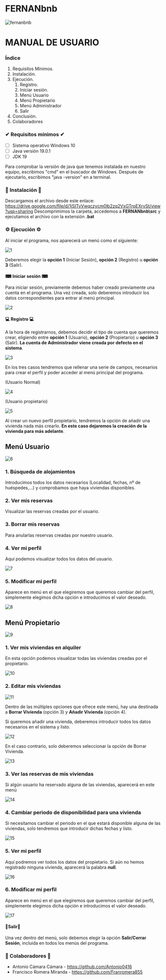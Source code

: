 
# FERNANbnb

![fernanbnb](https://user-images.githubusercontent.com/113978105/208424763-62eefaff-0301-4021-a75f-51e8e6072efc.png)
#                       					  MANUAL DE USUARIO




### Índice

1. Requisitos Mínimos.
2. Instalación.
3. Ejecución.
   1. Registro.
   2. Iniciar sesión.
   3. Menú Usuario
   4. Menú Propietario
   5. Menú Administrador
   6. Salir
4. Conclusión.
5. Colaboradores



### ✔ Requisitos mínimos ✔

- [ ] Sistema operativo Windows 10
- [ ] Java versión 19.0.1
- [ ] JDK 19

Para comprobar la versión de java que tenemos instalada en nuestro equipo, escribimos "cmd" en el buscador de Windows. Después de ejecutarlo, escribimos "java -version" en a terminal.



### 🔧 Instalación 🔧
Descargamos el archivo desde este enlace: https://drive.google.com/file/d/1jSITvVwqczycm0lb2zq2VxGTrpEXrvSt/view?usp=sharing
Descomprimimos la carpeta, accedemos a **FERNANbnb\src** y ejecutamos el archivo con la extensión **.bat**



### ⚙️ Ejecución ⚙️

Al iniciar el programa, nos aparecerá un menú como el siguiente:

![1](https://user-images.githubusercontent.com/113978105/208426449-2c97e3a1-4eae-44f3-8dce-7d6474123cb6.png)



Deberemos elegir la **opción 1** (Iniciar Sesión), **opción 2** (Registro) u **opción 3** (Salir).



#### ⌨ Iniciar sesión ⌨

Para iniciar sesión, previamente debemos haber creado previamente una cuenta en el programa. Una vez creada, solo deberemos introducir los datos correspondientes para entrar al menú principal.

![2](https://user-images.githubusercontent.com/113978105/208426977-513e33aa-a28a-45bd-bb63-824134133230.png)



#### 💻 Registro 💻

A la hora de registrarnos, debemos decidir el tipo de cuenta que queremos crear, eligiendo entre **opción 1** (Usuario), **opción 2** (Propietario) u **opción 3** (Salir). **La cuenta de Administrador viene creada por defecto en el sistema**.

![3](https://user-images.githubusercontent.com/113978105/208426998-5f87d7db-5536-4c3a-961c-0e1c4c20194e.png)



En los tres casos tendremos que rellenar una serie de campos, necesarios para crear el perfil y poder acceder al menú principal del programa.



(Usuario Normal)

![4](https://user-images.githubusercontent.com/113978105/208427198-c4c51631-3e67-4098-a558-12b038694a84.png)



(Usuario propietario)

![5](https://user-images.githubusercontent.com/113978105/208427236-b0aabee1-6995-4ca1-8530-018ac82a217b.png)



Al crear un nuevo perfil propietario, tendremos la opción de añadir una vivienda nada más crearlo. **En este caso dejaremos la creación de la vivienda para más adelante**.



<h2>Menú Usuario</h2>

![6](https://user-images.githubusercontent.com/113978105/208427407-b234d999-4492-4ce3-8bf8-7ee73ff3d4d6.png)



<h3>1. Búsqueda de alojamientos</h3>

Introducimos todos los datos necesarios (Localidad, fechas, nº de huéspedes,...) y comprobamos que haya viviendas disponibles.

<h3>2. Ver mis reservas</h3>

Visualizar las reservas creadas por el usuario.

<h3>3. Borrar mis reservas</h3>

Para anularlas  reservas creadas por nuestro usuario.

<h3>4. Ver mi perfil</h3>

Aquí podemos visualizar todos los datos del usuario.

![7](https://user-images.githubusercontent.com/113978105/208427457-75d1a5c4-b276-40e8-978e-05115d72a5d3.png)



<h3>5. Modificar mi perfil</h3>

Aparece en menú en el que elegiremos que queremos cambiar del perfil, simplemente elegimos dicha opción e introducimos el valor deseado.

![8](https://user-images.githubusercontent.com/113978105/208427494-2a8eec00-3e46-4195-ad50-28a3d4f71d0d.png)



<h2>Menú Propietario</h2>

![9](https://user-images.githubusercontent.com/113978105/208427515-108112ae-7cc3-47b7-96fe-6b938840b5a8.png)



<h3>1. Ver mis viviendas en alquiler</h3>

En esta opción podemos visualizar todas las viviendas creadas por el propietario.

![10](https://user-images.githubusercontent.com/113978105/208427567-9548011f-aa64-4d77-a492-3260bb472699.png)



<h3>2. Editar mis viviendas</h3>

![11](https://user-images.githubusercontent.com/113978105/208427739-393d46d1-338c-4941-a6cb-80ce82a03125.png)



Dentro de las múltiples opciones que ofrece este menú, hay una destinada a **Borrar Vivienda** (opción 3) y **Añadir Vivienda** (opción 4).

Si queremos añadir una vivienda, deberemos introducir todos los datos necesarios en el sistema y listo.

![12](https://user-images.githubusercontent.com/113978105/208427766-a510776c-9e1b-44e4-919a-a641db6ad3b0.png)



En el caso contrario, solo deberemos seleccionar la opción de Borrar Vivienda.

![13](https://user-images.githubusercontent.com/113978105/208427829-fac51078-6050-4106-99b2-19de62586377.png)







<h3>3. Ver las reservas de mis viviendas</h3>

Si algún usuario ha reservado alguna de las viviendas, aparecerá en este menú

![14](https://user-images.githubusercontent.com/113978105/208427855-3f499355-3a42-479f-8974-b886eae5fd83.png)



<h3>4. Cambiar periodo de disponibilidad para una vivienda</h3>

Si necesitamos cambiar el periodo en el que estará disponible alguna de las viviendas, solo  tendremos que introducir dichas  fechas y listo.

![15](https://user-images.githubusercontent.com/113978105/208427879-f552dc1f-76c1-4fe5-a847-27bef85a4f4a.png)



<h3>5. Ver mi perfil</h3>

Aquí podremos ver todos los datos del propietario. Si aún no hemos registrado ninguna vivienda, aparecerá la palabra **null**.

![16](https://user-images.githubusercontent.com/113978105/208427902-445a7fff-8eaa-4971-b1c5-ee20d7c6a057.png)

<h3>6. Modificar mi perfil</h3>

Aparece en menú en el que elegiremos que queremos cambiar del perfil, simplemente elegimos dicha opción e introducimos el valor deseado.

![17](https://user-images.githubusercontent.com/113978105/208427926-a50926d3-4fa0-4f19-95cd-5d74f0caa028.png)



#### 💨Salir💨

Una vez dentro del menú, solo debemos elegir la opción **Salir/Cerrar Sesión**, incluida en todos los menús del programa.



### 📝 Colaboradores 📝

- Antonio Cámara Cámara - https://github.com/Antonio0416
- Francisco Romera Miranda - https://github.com/Franromera855
